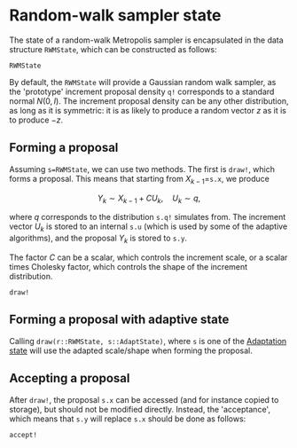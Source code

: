 
# Random-walk sampler state

The state of a random-walk Metropolis sampler is encapsulated in the data structure `RWMState`, which can be constructed as follows:

```@docs
RWMState
```

By default, the `RWMState` will provide a Gaussian random walk sampler, as the 'prototype' increment proposal density `q!` corresponds to a standard normal $N(0,I)$. The increment proposal density can be any other distribution, as long as it is symmetric: it is as likely to produce a random vector $z$ as it is to produce $-z$.

## Forming a proposal

Assuming `s=RWMState`, we can use two methods. The first is `draw!`, which forms a proposal. This means that starting from $X_{k-1}=$`s.x`, we produce
```math
Y_k \sim X_{k-1} + C U_k, \quad U_k \sim q,
```
where $q$ corresponds to the distribution `s.q!` simulates from. The increment vector $U_k$ is stored to an internal `s.u` (which is used by some of the adaptive algorithms), and the proposal $Y_k$ is stored to `s.y`.

The factor $C$ can be a scalar, which controls the increment scale, or a scalar times Cholesky factor, which controls the shape of the increment distribution.

```@docs
draw!
```

## Forming a proposal with adaptive state

Calling `draw(r::RWMState, s::AdaptState)`, where `s` is one of the [Adaptation state](@ref) will use the adapted scale/shape when forming the proposal.

## Accepting a proposal

After `draw!`, the proposal `s.x` can be accessed (and for instance copied to storage), but should not be modified directly. Instead, the 'acceptance', which means that `s.y` will replace `s.x` should be done as follows:

```@docs
accept!
```
